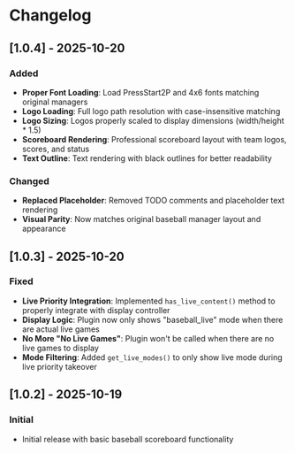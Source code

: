 # Changelog

## [1.0.4] - 2025-10-20

### Added
- **Proper Font Loading**: Load PressStart2P and 4x6 fonts matching original managers
- **Logo Loading**: Full logo path resolution with case-insensitive matching
- **Logo Sizing**: Logos properly scaled to display dimensions (width/height * 1.5)
- **Scoreboard Rendering**: Professional scoreboard layout with team logos, scores, and status
- **Text Outline**: Text rendering with black outlines for better readability

### Changed
- **Replaced Placeholder**: Removed TODO comments and placeholder text rendering
- **Visual Parity**: Now matches original baseball manager layout and appearance

## [1.0.3] - 2025-10-20

### Fixed
- **Live Priority Integration**: Implemented `has_live_content()` method to properly integrate with display controller
- **Display Logic**: Plugin now only shows "baseball_live" mode when there are actual live games
- **No More "No Live Games"**: Plugin won't be called when there are no live games to display
- **Mode Filtering**: Added `get_live_modes()` to only show live mode during live priority takeover

## [1.0.2] - 2025-10-19

### Initial
- Initial release with basic baseball scoreboard functionality


